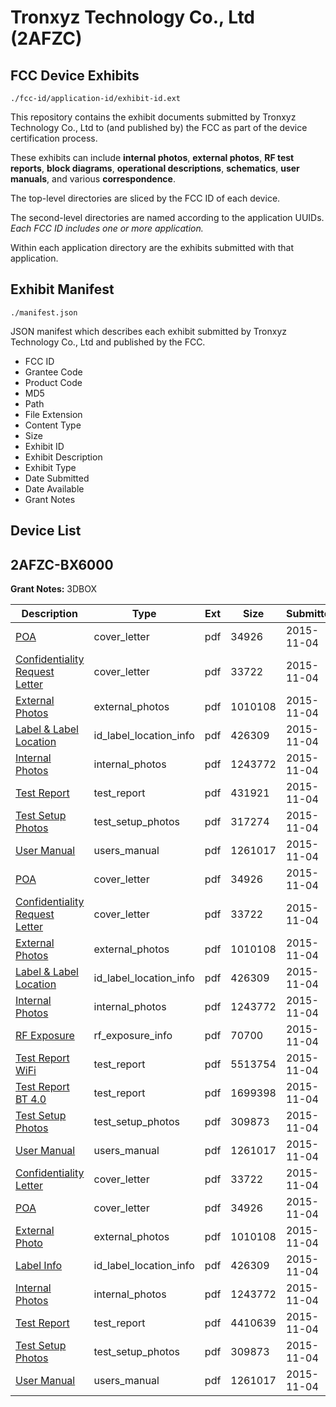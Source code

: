 # Tronxyz Technology Co., Ltd (2AFZC)
## FCC Device Exhibits

```
./fcc-id/application-id/exhibit-id.ext
```

This repository contains the exhibit documents submitted by Tronxyz Technology Co., Ltd to (and published by) the FCC as part of the device certification process.

These exhibits can include **internal photos**, **external photos**, **RF test reports**, **block diagrams**, **operational descriptions**, **schematics**, **user manuals**, and various **correspondence**.

The top-level directories are sliced by the FCC ID of each device.

The second-level directories are named according to the application UUIDs. *Each FCC ID includes one or more application.*

Within each application directory are the exhibits submitted with that application. 

## Exhibit Manifest

```
./manifest.json
```

JSON manifest which describes each exhibit submitted by Tronxyz Technology Co., Ltd and published by the FCC.

- FCC ID
- Grantee Code
- Product Code
- MD5
- Path
- File Extension
- Content Type
- Size
- Exhibit ID
- Exhibit Description
- Exhibit Type
- Date Submitted
- Date Available
- Grant Notes

## Device List
## 2AFZC-BX6000
**Grant Notes:** 3DBOX

| Description | Type | Ext | Size | Submitted | Available |
| ----------- | ---- | --- | ---- | --------- | --------- |
| [POA](2AFZC-BX6000/79a8f7bbcdcd02b953dd5a7688fd52dd/2802466.pdf) | cover_letter | pdf | 34926 | 2015-11-04 | 2015-11-04 |
| [Confidentiality Request Letter](2AFZC-BX6000/79a8f7bbcdcd02b953dd5a7688fd52dd/2802472.pdf) | cover_letter | pdf | 33722 | 2015-11-04 | 2015-11-04 |
| [External Photos](2AFZC-BX6000/79a8f7bbcdcd02b953dd5a7688fd52dd/2802471.pdf) | external_photos | pdf | 1010108 | 2015-11-04 | 2015-11-04 |
| [Label & Label Location](2AFZC-BX6000/79a8f7bbcdcd02b953dd5a7688fd52dd/2802467.pdf) | id_label_location_info | pdf | 426309 | 2015-11-04 | 2015-11-04 |
| [Internal Photos](2AFZC-BX6000/79a8f7bbcdcd02b953dd5a7688fd52dd/2802468.pdf) | internal_photos | pdf | 1243772 | 2015-11-04 | 2015-11-04 |
| [Test Report](2AFZC-BX6000/79a8f7bbcdcd02b953dd5a7688fd52dd/2802494.pdf) | test_report | pdf | 431921 | 2015-11-04 | 2015-11-04 |
| [Test Setup Photos](2AFZC-BX6000/79a8f7bbcdcd02b953dd5a7688fd52dd/2802499.pdf) | test_setup_photos | pdf | 317274 | 2015-11-04 | 2015-11-04 |
| [User Manual](2AFZC-BX6000/79a8f7bbcdcd02b953dd5a7688fd52dd/2802464.pdf) | users_manual | pdf | 1261017 | 2015-11-04 | 2015-11-04 |
| [POA](2AFZC-BX6000/30e578f1a6f70a9cbb7d534ce4eb18a9/2802466.pdf) | cover_letter | pdf | 34926 | 2015-11-04 | 2015-11-04 |
| [Confidentiality Request Letter](2AFZC-BX6000/30e578f1a6f70a9cbb7d534ce4eb18a9/2802472.pdf) | cover_letter | pdf | 33722 | 2015-11-04 | 2015-11-04 |
| [External Photos](2AFZC-BX6000/30e578f1a6f70a9cbb7d534ce4eb18a9/2802471.pdf) | external_photos | pdf | 1010108 | 2015-11-04 | 2015-11-04 |
| [Label & Label Location](2AFZC-BX6000/30e578f1a6f70a9cbb7d534ce4eb18a9/2802467.pdf) | id_label_location_info | pdf | 426309 | 2015-11-04 | 2015-11-04 |
| [Internal Photos](2AFZC-BX6000/30e578f1a6f70a9cbb7d534ce4eb18a9/2802468.pdf) | internal_photos | pdf | 1243772 | 2015-11-04 | 2015-11-04 |
| [RF Exposure](2AFZC-BX6000/30e578f1a6f70a9cbb7d534ce4eb18a9/2802465.pdf) | rf_exposure_info | pdf | 70700 | 2015-11-04 | 2015-11-04 |
| [Test Report WiFi](2AFZC-BX6000/30e578f1a6f70a9cbb7d534ce4eb18a9/2802469.pdf) | test_report | pdf | 5513754 | 2015-11-04 | 2015-11-04 |
| [Test Report BT 4.0](2AFZC-BX6000/30e578f1a6f70a9cbb7d534ce4eb18a9/2802470.pdf) | test_report | pdf | 1699398 | 2015-11-04 | 2015-11-04 |
| [Test Setup Photos](2AFZC-BX6000/30e578f1a6f70a9cbb7d534ce4eb18a9/2802473.pdf) | test_setup_photos | pdf | 309873 | 2015-11-04 | 2015-11-04 |
| [User Manual](2AFZC-BX6000/30e578f1a6f70a9cbb7d534ce4eb18a9/2802464.pdf) | users_manual | pdf | 1261017 | 2015-11-04 | 2015-11-04 |
| [Confidentiality Letter](2AFZC-BX6000/8f09a54a4791e2d1434ed61908d409ac/2802472.pdf) | cover_letter | pdf | 33722 | 2015-11-04 | 2015-11-04 |
| [POA](2AFZC-BX6000/8f09a54a4791e2d1434ed61908d409ac/2802466.pdf) | cover_letter | pdf | 34926 | 2015-11-04 | 2015-11-04 |
| [External Photo](2AFZC-BX6000/8f09a54a4791e2d1434ed61908d409ac/2802471.pdf) | external_photos | pdf | 1010108 | 2015-11-04 | 2015-11-04 |
| [Label Info](2AFZC-BX6000/8f09a54a4791e2d1434ed61908d409ac/2802467.pdf) | id_label_location_info | pdf | 426309 | 2015-11-04 | 2015-11-04 |
| [Internal Photos](2AFZC-BX6000/8f09a54a4791e2d1434ed61908d409ac/2802468.pdf) | internal_photos | pdf | 1243772 | 2015-11-04 | 2015-11-04 |
| [Test Report](2AFZC-BX6000/8f09a54a4791e2d1434ed61908d409ac/2802506.pdf) | test_report | pdf | 4410639 | 2015-11-04 | 2015-11-04 |
| [Test Setup Photos](2AFZC-BX6000/8f09a54a4791e2d1434ed61908d409ac/2802473.pdf) | test_setup_photos | pdf | 309873 | 2015-11-04 | 2015-11-04 |
| [User Manual](2AFZC-BX6000/8f09a54a4791e2d1434ed61908d409ac/2802464.pdf) | users_manual | pdf | 1261017 | 2015-11-04 | 2015-11-04 |
